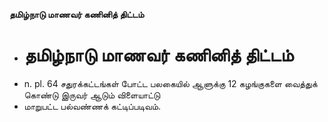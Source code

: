 **தமிழ்நாடு மாணவர் கணினித் திட்டம்**
- # தமிழ்நாடு மாணவர் கணினித் திட்டம்
- n. pl. 64 சதுரக்கட்டங்கள் போட்ட பலகையில் ஆளுக்கு 12 கழங்குகளை வைத்துக் கொண்டு இருவர் ஆடும் விளையாட்டு
- மாறுபட்ட பல்வண்ணக் கட்டிப்படிவம்.

